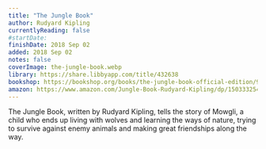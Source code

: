 ```yaml
---
title: "The Jungle Book"
author: Rudyard Kipling
currentlyReading: false
#startDate:
finishDate: 2018 Sep 02
added: 2018 Sep 02
notes: false
coverImage: the-jungle-book.webp
library: https://share.libbyapp.com/title/432638
bookshop: https://bookshop.org/books/the-jungle-book-official-edition/9781673300826
amazon: https://www.amazon.com/Jungle-Book-Rudyard-Kipling/dp/1503332543
---
```


The Jungle Book, written by Rudyard Kipling, tells the story of Mowgli, a child who ends up living with wolves and learning the ways of nature, trying to survive against enemy animals and making great friendships along the way.  
